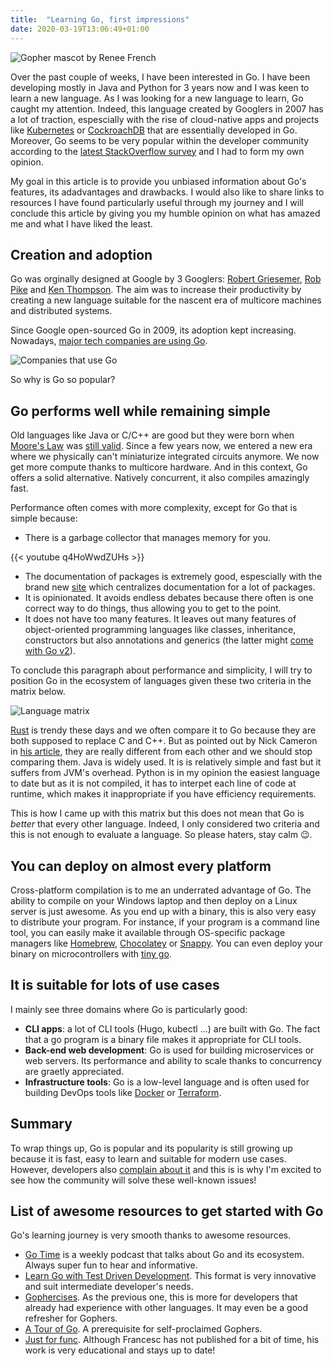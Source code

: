```yaml
---
title:  "Learning Go, first impressions"
date: 2020-03-19T13:06:49+01:00
---
```


![Gopher mascot by Renee French](/img/go_first_impressions/gopher.png)

Over the past couple of weeks, I have been interested in Go. I have been developing mostly in Java and Python for 3 years now and I was keen to learn a new language. As I was looking for a new language to learn, Go caught my attention. Indeed, this language created by Googlers in 2007 has a lot of traction, espescially with the rise of cloud-native apps  and projects like [Kubernetes](https://kubernetes.io/) or [CockroachDB](https://www.cockroachlabs.com/) that are essentially developed in Go. Moreover, Go seems to be very popular within the developer community according to the [latest StackOverflow survey](https://insights.stackoverflow.com/survey/2019) and I had to form my own opinion.

My goal in this article is to provide you unbiased information about Go's features, its adadvantages and drawbacks. I would also like to share links to resources I have found particularly useful through my journey and I will conclude this article by giving you my humble opinion on what has amazed me and what I have liked the least.

## Creation and adoption

Go was orginally designed at Google by 3 Googlers: [Robert Griesemer](https://github.com/griesemer), [Rob Pike](https://github.com/robpike) and [Ken Thompson](https://github.com/ken). The aim was to increase their productivity by creating a new language suitable for the nascent era of multicore machines and distributed systems.

Since Google open-sourced Go in 2009, its adoption kept increasing. Nowadays, [major tech companies are using Go](https://github.com/golang/go/wiki/GoUsers).

![Companies that use Go](/img/go_first_impressions/go_users.png)

So why is Go so popular?

## Go performs well while remaining simple

Old languages like Java or C/C++ are good but they were born when [Moore's Law](https://en.wikipedia.org/wiki/Moore%27s_law) was [still valid](https://www.economist.com/technology-quarterly/2016-03-12/after-moores-law). Since a few years now, we entered a new era where we physically can't miniaturize integrated circuits anymore. We now get more compute thanks to multicore hardware. And in this context, Go offers a solid alternative. Natively concurrent, it also compiles amazingly fast.

Performance often comes with more complexity, except for Go that is simple because:

* There is a garbage collector that manages memory for you.

{{< youtube q4HoWwdZUHs >}}

* The documentation of packages is extremely good, espescially with the brand new [site](https://pkg.go.dev/) which centralizes documentation for a lot of packages.
* It is opinionated. It avoids endless debates because there often is one correct way to do things, thus allowing you to get to the point.
* It does not have too many features. It leaves out many features of object-oriented programming languages like classes, inheritance, constructors but also annotations and generics (the latter might [come with Go v2](https://blog.golang.org/why-generics)).

To conclude this paragraph about performance and simplicity, I will try to position Go in the ecosystem of languages given these two criteria in the matrix below.

![Language matrix](/img/go_first_impressions/language_matrix.png)

[Rust](https://www.rust-lang.org/) is trendy these days and we often compare it to Go because they are both supposed to replace C and C++. But as pointed out by Nick Cameron in [his article](https://pingcap.com/blog/early-impressions-of-go-from-a-rust-programmer/), they are really different from each other and we should stop comparing them. Java is widely used. It is is relatively simple and fast but it suffers from JVM's overhead. Python is in my opinion the easiest language to date but as it is not compiled, it has to interpet each line of code at runtime, which makes it inappropriate if you have efficiency requirements.

This is how I came up with this matrix but this does not mean that Go is *better* that every other language. Indeed, I only considered two criteria and this is not enough to evaluate a language. So please haters, stay calm :wink:.

## You can deploy on almost every platform

Cross-platform compilation is to me an underrated advantage of Go. The ability to compile on your Windows laptop and then deploy on a Linux server is just awesome. As you end up with a binary, this is also very easy to distribute your program. For instance, if your program is a command line tool, you can easily make it available through OS-specific package managers like [Homebrew](https://brew.sh/index_fr), [Chocolatey](https://chocolatey.org/) or [Snappy](https://snapcraft.io/). You can even deploy your binary on microcontrollers with [tiny go](https://tinygo.org/).

## It is suitable for lots of use cases

I mainly see three domains where Go is particularly good:

* **CLI apps**: a lot of CLI tools (Hugo, kubectl ...) are built with Go. The fact that a go program is a binary file makes it appropriate for CLI tools.
* **Back-end web development**: Go is used for building microservices or web servers. Its performance and ability to scale thanks to concurrency are graetly appreciated.
* **Infrastructure tools**: Go is a low-level language and is often used for building DevOps tools like [Docker](https://www.docker.com/) or [Terraform](https://www.terraform.io/).

## Summary

To wrap things up, Go is popular and its popularity is still growing up because it is fast, easy to learn and suitable for modern use cases. However, developers also [complain about it](https://bluxte.net/musings/2018/04/10/go-good-bad-ugly/) and this is is why I'm excited to see how the community will solve these well-known issues!

## List of awesome resources to get started with Go

Go's learning journey is very smooth thanks to awesome resources.

* [Go Time](https://changelog.com/gotime) is a weekly podcast that talks about Go and its ecosystem. Always super fun to hear and informative.
* [Learn Go with Test Driven Development](https://github.com/quii/learn-go-with-tests). This format is very innovative and suit intermediate developer's needs.
* [Gophercises](https://gophercises.com/). As the previous one, this is more for developers that already had experience with other languages. It may even be a good refresher for Gophers.
* [A Tour of Go](https://tour.golang.org/welcome/1). A prerequisite for self-proclaimed Gophers.
* [Just for func](https://www.youtube.com/channel/UC_BzFbxG2za3bp5NRRRXJSw). Although Francesc has not published for a bit of time, his work is very educational and stays up to date!
